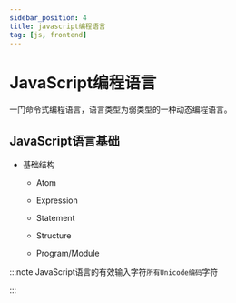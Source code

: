 ```yaml
---
sidebar_position: 4
title: javascript编程语言
tag: [js, frontend]
---
```

# JavaScript编程语言

一门命令式编程语言，语言类型为弱类型的一种动态编程语言。

## JavaScript语言基础

- 基础结构
  
  - Atom
    
  - Expression
    
  - Statement
    
  - Structure
    
  - Program/Module

:::note
JavaScript语言的有效输入字符`所有Unicode编码`字符

:::